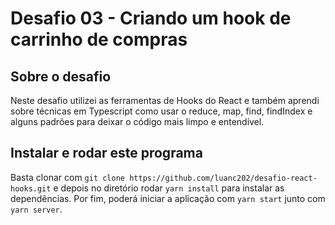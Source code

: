 # Desafio 03 - Criando um hook de carrinho de compras

## Sobre o desafio

Neste desafio utilizei as ferramentas de Hooks do React e também aprendi sobre técnicas em Typescript como usar o reduce, map, find, findIndex e alguns padrões para deixar o código mais limpo e entendível.

## Instalar e rodar este programa
Basta clonar com `git clone https://github.com/luanc202/desafio-react-hooks.git` e depois no diretório rodar `yarn install` para instalar as dependências.
Por fim, poderá iniciar a aplicação com `yarn start` junto com `yarn server`.